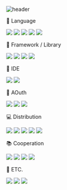 ![header](https://capsule-render.vercel.app/api?type=waving&color=auto&height=300&section=header&text=개인%20프로젝트&fontSize=90)

:pushpin: Language
<div>
<img src="https://img.shields.io/badge/HTML5-E34F26?style=flat&logo=HTML5&logoColor=white" />
<img src="https://img.shields.io/badge/CSS3-1572B6?style=flat&logo=CSS3&logoColor=white" />
<img src="https://img.shields.io/badge/Javascript-F7DF1E?style=flat&logo=javascript&logoColor=white" />    
<img src="https://img.shields.io/badge/Linux-FCC624?style=flat&logo=Linux&logoColor=white" />
<img src="https://img.shields.io/badge/Java-007396?style=flat&logo=Java&logoColor=white" />
</div>

:paperclip: Framework / Library
<div>
<img src="https://img.shields.io/badge/Springboot-6DB33F?style=flat&logo=Springboot&logoColor=white" />
<img src="https://img.shields.io/badge/Springsecurity-6DB33F?style=flat&logo=Springsecurity&logoColor=white" />
<img src="https://img.shields.io/badge/Bootstrap-7952B3?style=flat&logo=bootstrap&logoColor=white" />       
<img src="https://img.shields.io/badge/Jquery-0769AD?style=flat&logo=Jquery&logoColor=white" />
</div>

:hammer: IDE
<div>
<img src="https://img.shields.io/badge/Visualstudiocode-007ACC?style=flat&logo=Visualstudiocode&logoColor=white" />  
<img src="https://img.shields.io/badge/Eclipseide-2C2255?style=flat&logo=Eclipseide&logoColor=white" />
</div>

:satellite: AOuth
<div>
<img src="https://img.shields.io/badge/KakaoTalk-FFCD00?style=flat&logo=KakaoTalk&logoColor=white" />
<img src="https://img.shields.io/badge/Naver-03C75A?style=flat&logo=Naver&logoColor=white" />
<img src="https://img.shields.io/badge/Google-4285F4?style=flat&logo=Google&logoColor=white" />
</div>

:computer: Distribution
<div>
<img src="https://img.shields.io/badge/Amazonrds-527FFF?style=flat&logo=Amazonrds&logoColor=white" />
<img src="https://img.shields.io/badge/Amazonaws-232F3E?style=flat&logo=Amazonaws&logoColor=white" />
<img src="https://img.shields.io/badge/Amazonec2-FF9900?style=flat&logo=Amazonec2&logoColor=white" />
<img src="https://img.shields.io/badge/Ubuntu-E95420?style=flat&logo=Ubuntu&logoColor=white" />
<img src="https://img.shields.io/badge/Mysql-4479A1?style=flat&logo=Mysql&logoColor=white" />
</div>

:books: Cooperation
<div>
<img src="https://img.shields.io/badge/Git-F05032?style=flat&logo=Git&logoColor=white" />
<img src="https://img.shields.io/badge/Discord-5865F2?style=flat&logo=Discord&logoColor=white" />
<img src="https://img.shields.io/badge/Trello-0052CC?style=flat&logo=Trello&logoColor=white" />
<img src="https://img.shields.io/badge/Slack-4A154B?style=flat&logo=Slack&logoColor=white" />
</div>

:wrench: ETC.
<div>
<img src="https://img.shields.io/badge/Apachetomcat-F8DC75?style=flat&logo=Apachetomcat&logoColor=white" />
<img src="https://img.shields.io/badge/Postman-FF6C37?style=flat&logo=Postman&logoColor=white" />
<img src="https://img.shields.io/badge/Sentry-362D59?style=flat&logo=Sentry&logoColor=white" />
</div>



